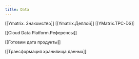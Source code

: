 ```yaml
---
title: Data
---
```

[[Ymatrix. Знакомство]]
[[Ymatrix.Деплой]]
[[YMatrix.TPC-DS]]

[[Cloud Data Platform.Референсы]]

[[Готовим дата продукты]]

[[Трансформация хранилища данных]]









